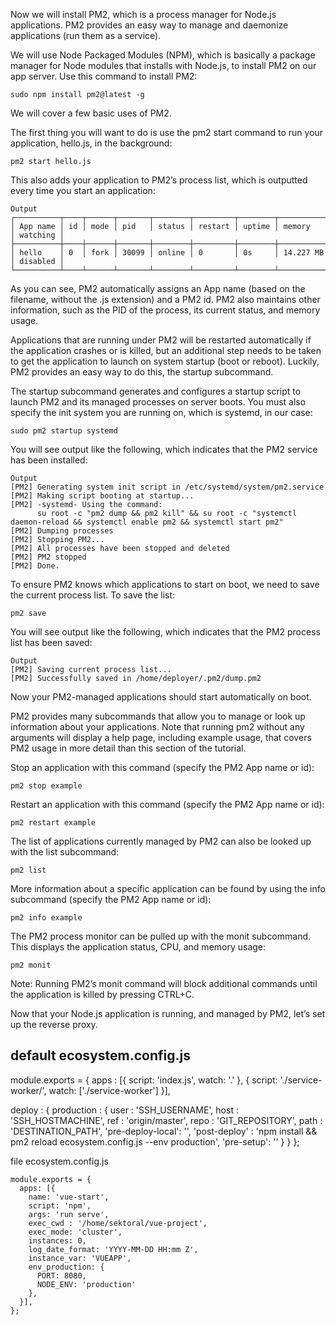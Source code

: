 Now we will install PM2, which is a process manager for Node.js applications. PM2 provides an easy way to manage and daemonize applications (run them as a service).

We will use Node Packaged Modules (NPM), which is basically a package manager for Node modules that installs with Node.js, to install PM2 on our app server. Use this command to install PM2:
```
sudo npm install pm2@latest -g
``` 
We will cover a few basic uses of PM2.

The first thing you will want to do is use the pm2 start command to run your application, hello.js, in the background:
```
pm2 start hello.js
``` 
This also adds your application to PM2’s process list, which is outputted every time you start an application:
```
Output
┌──────────┬────┬──────┬───────┬────────┬─────────┬────────┬─────────────┬──────────┐
│ App name │ id │ mode │ pid   │ status │ restart │ uptime │ memory      │ watching │
├──────────┼────┼──────┼───────┼────────┼─────────┼────────┼─────────────┼──────────┤
│ hello    │ 0  │ fork │ 30099 │ online │ 0       │ 0s     │ 14.227 MB   │ disabled │
└──────────┴────┴──────┴───────┴────────┴─────────┴────────┴─────────────┴──────────┘
```
As you can see, PM2 automatically assigns an App name (based on the filename, without the .js extension) and a PM2 id. PM2 also maintains other information, such as the PID of the process, its current status, and memory usage.

Applications that are running under PM2 will be restarted automatically if the application crashes or is killed, but an additional step needs to be taken to get the application to launch on system startup (boot or reboot). Luckily, PM2 provides an easy way to do this, the startup subcommand.

The startup subcommand generates and configures a startup script to launch PM2 and its managed processes on server boots. You must also specify the init system you are running on, which is systemd, in our case:
```
sudo pm2 startup systemd
``` 
You will see output like the following, which indicates that the PM2 service has been installed:
```
Output
[PM2] Generating system init script in /etc/systemd/system/pm2.service
[PM2] Making script booting at startup...
[PM2] -systemd- Using the command:
      su root -c "pm2 dump && pm2 kill" && su root -c "systemctl daemon-reload && systemctl enable pm2 && systemctl start pm2"
[PM2] Dumping processes
[PM2] Stopping PM2...
[PM2] All processes have been stopped and deleted
[PM2] PM2 stopped
[PM2] Done.
```
To ensure PM2 knows which applications to start on boot, we need to save the current process list. To save the list:
```
pm2 save
``` 
You will see output like the following, which indicates that the PM2 process list has been saved:
```
Output
[PM2] Saving current process list...
[PM2] Successfully saved in /home/deployer/.pm2/dump.pm2
````
Now your PM2-managed applications should start automatically on boot.

PM2 provides many subcommands that allow you to manage or look up information about your applications. Note that running pm2 without any arguments will display a help page, including example usage, that covers PM2 usage in more detail than this section of the tutorial.

Stop an application with this command (specify the PM2 App name or id):
```
pm2 stop example
``` 
Restart an application with this command (specify the PM2 App name or id):
```
pm2 restart example
``` 
The list of applications currently managed by PM2 can also be looked up with the list subcommand:
```
pm2 list
``` 
More information about a specific application can be found by using the info subcommand (specify the PM2 App name or id):
```
pm2 info example
``` 
The PM2 process monitor can be pulled up with the monit subcommand. This displays the application status, CPU, and memory usage:
```
pm2 monit
``` 
Note: Running PM2’s monit command will block additional commands until the application is killed by pressing CTRL+C.

Now that your Node.js application is running, and managed by PM2, let’s set up the reverse proxy.

default ecosystem.config.js
------------------------------
module.exports = {
  apps : [{
    script: 'index.js',
    watch: '.'
  }, {
    script: './service-worker/',
    watch: ['./service-worker']
  }],

  deploy : {
    production : {
      user : 'SSH_USERNAME',
      host : 'SSH_HOSTMACHINE',
      ref  : 'origin/master',
      repo : 'GIT_REPOSITORY',
      path : 'DESTINATION_PATH',
      'pre-deploy-local': '',
      'post-deploy' : 'npm install && pm2 reload ecosystem.config.js --env production',
      'pre-setup': ''
    }
  }
};



file ecosystem.config.js
```
module.exports = {
  apps: [{
    name: 'vue-start',
    script: 'npm',
    args: 'run serve',
    exec_cwd : '/home/sektoral/vue-project',
    exec_mode: 'cluster',
    instances: 0,
    log_date_format: 'YYYY-MM-DD HH:mm Z',
    instance_var: 'VUEAPP',
    env_production: {
      PORT: 8080,
      NODE_ENV: 'production'
    },
  }],
};
```

